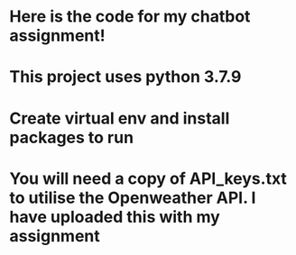 # Here is the code for my chatbot assignment!
# This project uses python 3.7.9
# Create virtual env and install packages to run
# You will need a copy of API_keys.txt to utilise the Openweather API. I have uploaded this with my assignment
